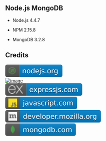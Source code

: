 Node.js MongoDB
---------------

- Node.js 4.4.7

- NPM 2.15.8

- MongoDB 3.2.8

Credits
-------
[![image](
Credits/nodejs.org.svg?raw=true)](https://nodejs.org)  
[![image](
Credits/npmjs.com1.svg?raw=true)](https://npmjs.com)  
[![image](
Credits/expressjs.com.svg?raw=true)](https://expressjs.com)  
[![image](
Credits/javascript.com.svg?raw=true)](https://javascript.com)  
[![image](
Credits/developer.mozilla.org.svg?raw=true)](https://developer.mozilla.org)  
[![image](
Credits/mongodb.com.svg?raw=true)](https://mongodb.com)  
